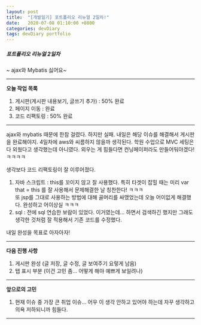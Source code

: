 ```yaml
---
layout: post
title:  "[개발일기] 포트폴리오 리뉴얼 2일차!"
date:   2020-07-08 01:10:00 +0800
categories: devDiary
tags: devDiary portfolio
---
```


##### 포트폴리오 리뉴얼 2일차  
~ ajax와 Mybatis 싫어요~  

---------------------------------------------------------------
**오늘 작업 목록**  
1. 게시판(게시판 내용보기, 글쓰기 추가) : 50% 완료
2. 페이지 이동 : 완료
3. 코드 리팩토링 : 50% 완료

---------------------------------------------------------------

ajax와 mybatis 때문에 한참 걸렸다. 하지만 실패. 내일은 해당 이슈를 해결해서 게시판을 완료해야지.
4일차에 aws와 씨름하지 않을까 생각된다.
학원 수업으로 MVC 세팅은 다 외웠다고 생각했는데 아니였다. 외우는 게 힘들다면 컨닝페이퍼라도 만들어둬야겠다! ㅋㅋㅋㅋ

생각보다 코드 리팩토링이 잘 이루어졌다. 
1. 자바 스크립트 : this를 꼬이지 않고 잘 사용했다. 특히 타겟이 잡힐 때는 미리 var that = this 를 잘 사용해서 문제해결한 날 칭찬한다! ㅋㅋㅋ  
   또 jsp를 그대로 사용하는 방법에 대해 골머리를 싸맸었는데 오늘 어이없게 해결했다. 완성하고 어이상실 ㅋㅋㅋ   
2. sql : 전에 sql 연습한 보람이 있었다. 이거였는데... 하면서 검색하긴 했지만 그래도 생각한 것처럼 잘 적용해서 기존 코드를 수정했다.

내일 완성을 목표로 아자아자!  

-----------------------------------
**다음 진행 사항**  

1. 게시판 완성 (글 저장, 글 수정, 글 보여주기 요렇게 남음)  
1. 탭 표시 부분 (이건 고민 좀... 어떻게 해야 예쁘게 보일려나)

------------------------------------
**앞으로의 고민**  

1. 현재 이슈 중 가장 큰 취업 이슈... 어우 이 생각 안하고 있어야 하는데 자꾸 생각하고 의욕 저하되니까 힘들다. 

------------------------------------

